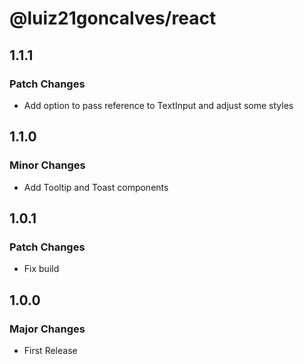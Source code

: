 # @luiz21goncalves/react

## 1.1.1

### Patch Changes

- Add option to pass reference to TextInput and adjust some styles

## 1.1.0

### Minor Changes

- Add Tooltip and Toast components

## 1.0.1

### Patch Changes

- Fix build

## 1.0.0

### Major Changes

- First Release
